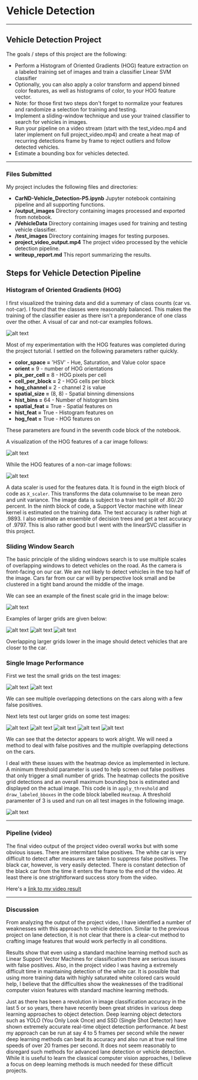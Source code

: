 # Vehicle Detection #

---

## **Vehicle Detection Project** ##


The goals / steps of this project are the following:

* Perform a Histogram of Oriented Gradients (HOG) feature extraction on a labeled training set of images and train a classifier Linear SVM classifier
* Optionally, you can also apply a color transform and append binned color features, as well as histograms of color, to your HOG feature vector. 
* Note: for those first two steps don't forget to normalize your features and randomize a selection for training and testing.
* Implement a sliding-window technique and use your trained classifier to search for vehicles in images.
* Run your pipeline on a video stream (start with the test_video.mp4 and later implement on full project_video.mp4) and create a heat map of recurring detections frame by frame to reject outliers and follow detected vehicles.
* Estimate a bounding box for vehicles detected.

[//]: # (Image References)
[image1]: ./output_images/plot1.png
[image2]: ./output_images/hog1.png
[image3]: ./output_images/hog2.png
[image4]: ./output_images/level1.png
[image5]: ./output_images/level2.png
[image6]: ./output_images/level3.png
[image7]: ./output_images/level4.png
[image8]: ./output_images/small_grid.png
[image9]: ./output_images/small_grid-2.png
[image10]: ./output_images/large_grid-1.png
[image11]: ./output_images/large_grid-2.png
[image12]: ./output_images/large_grid-3.png
[image13]: ./output_images/large_grid-4.png
[image14]: ./output_images/large_grid-5.png
[image15]: ./output_images/heatmaps.png
[video1]: ./project_video_output.mp4

---

### Files Submitted ###

My project includes the following files and directories:

* **CarND-Vehicle_Detection-P5.ipynb**  Jupyter notebook containing pipeline and all supporting functions.
* **/output_images**  Directory containing images processed and exported from notebook.
* **/VehicleData**  Directory containing images used for training and testing vehicle classifier.
* **/test_images**  Directory containing images for testing purposes.
* **project_video_output.mp4**  The project video processed by the vehicle detection pipeline.
* **writeup_report.md**  This report summarizing the results.

## Steps for Vehicle Detection Pipeline ##



### Histogram of Oriented Gradients (HOG) ###

I first visualized the training data and did a summary of class counts (car vs. not-car).  I found that the classes were reasonably balanced.  This makes the training of the classifier easier as there isn't a preponderance of one class over the other.  A visual of car and not-car examples follows.

![alt text][image1]

Most of my experimentation with the HOG features was completed during the project tutorial.  I settled on the following parameters rather quickly.

* **color_space =** 'HSV' - Hue, Saturation, and Value color space
* **orient =** 9  - number of HOG orientations
* **pix_per_cell =** 8  - HOG pixels per cell
* **cell_per_block =** 2  - HOG cells per block
* **hog_channel =** 2 - channel 2 is value
* **spatial_size =** (8, 8) - Spatial binning dimensions
* **hist_bins =** 64   - Number of histogram bins
* **spatial_feat =** True - Spatial features on 
* **hist_feat =** True - Histogram features on 
* **hog_feat =** True - HOG features on

These parameters are found in the seventh code block of the notebook.  

A visualization of the HOG features of a car image follows:

![alt text][image2]

While the HOG features of a non-car image follows:

![alt text][image3]

A data scaler is used for the features data. It is found in the eigth block of code as `X_scaler`. This transforms the data columnwise to be mean zero and unit variance. The image data is subject to a train test split of .80/.20 percent.  In the ninth block of code, a Support Vector machine with linear kernel is estimated on the training data.  The test accuracy is rather high at .9893.  I also estimate an ensemble of decision trees and get a test accuracy of .9797.  This is also rather good but I went with the linearSVC classifier in this project.

### Sliding Window Search ###

The basic principle of the sliding windows search is to use multiple scales of overlapping windows to detect vehicles on the road.  As the camera is front-facing on our car.  We are not likely to detect vehicles in the top half of the image.  Cars far from our car will by perspective look small and be clustered in a tight band around the middle of the image.

We can see an example of the finest scale grid in the image below:

![alt text][image4]

Examples of larger grids are given below:

![alt text][image5]
![alt text][image6]
![alt text][image7]

Overlapping larger grids lower in the image should detect vehicles that are closer to the car.

### Single Image Performance ###

First we test the small grids on the test images:

![alt text][image8]
![alt text][image9]

We can see multiple overlapping detections on the cars along with a few false positives.

Next lets test out larger grids on some test images:

![alt text][image10]
![alt text][image11]
![alt text][image12]
![alt text][image13]
![alt text][image14]

We can see that the detector appears to work alright.  We will need a method to deal with false positives and the multiple overlapping detections on the cars.

I deal with these issues with the heatmap device as implemented in lecture.  A minimum threshold parameter is used to help screen out false positives that only trigger a small number of grids.  The heatmap collects the positive grid detections and an overall maximum bounding box is estimated and displayed on the actual image.  This code is in `apply_threshold` and `draw_labeled_bboxes` in the code block labelled `Heatmap`.  A threshold paramenter of 3 is used and run on all test images in the following image.

![alt text][image15]







---

### Pipeline (video) ##

The final video output of the project video overall works but with some obvious issues.  There are intermitant false positives.  The white car is very difficult to detect after measures are taken to suppress false positives.  The black car, however, is very easily detected.  There is constant detection of the black car from the time it enters the frame to the end of the video.  At least there is one strightforward success story from the video.

Here's a [link to my video result](./project_video_output.mp4)

---

### Discussion ###

From analyzing the output of the project video, I have identified a number of weaknesses with this approach to vehicle detection.  Similar to the previous project on lane detection, it is not clear that there is a clear-cut method to crafting image features that would work perfectly in all conditions. 

Results show that even using a standard machine learning method such as Linear Support Vector Machines for classification there are serious issues with false positives.  Also, in the project video I was having a extremely difficult time in maintaining detection of the white car.  It is possible that using more training data with highly saturated white colored cars would help, I believe that the difficulties show the weaknesses of the traditional computer vision features with standard machine learning methods.

Just as there has been a revolution in image classification accuracy in the last 5 or so years, there have recently been great strides in various deep learning approaches to object detection.  Deep learning object detectors such as YOLO (You Only Look Once) and SSD (Single Shot Detector) have shown extremely accurate real-time object detection performance.  At best my approach can be run at say 4 to 5 frames per second while the newer deep learning methods can beat its accuracy and also run at true real time speeds of over 20 frames per second.  It does not seem reasonably to disregard such methods for advanced lane detection or vehicle detection.  While it is useful to learn the classical computer vision approaches, I believe a focus on deep learning methods is much needed for these difficult projects.
